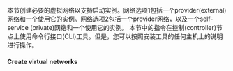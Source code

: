 本节创建必要的虚拟网络以支持启动实例。网络选项1包括一个provider(external)网络和一个使用它的实例。网络选项2包括一个provider网络，以及一个self-service (private)网络和一个使用它的实例。
本节中的指令在控制(controller)节点上使用命令行接口(CLI)工具。但是，您可以按照安装工具的任何主机上的说明进行操作。
#### Create virtual networks

